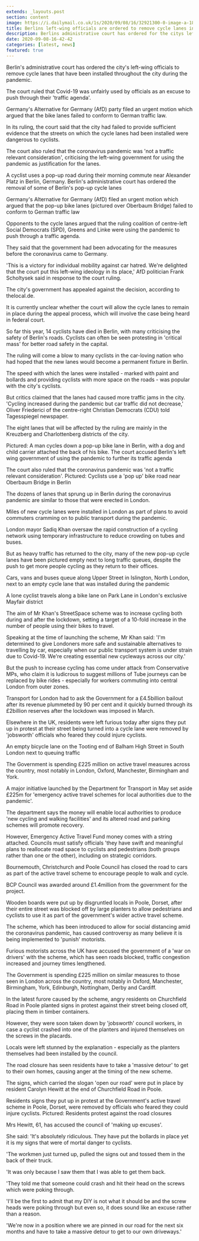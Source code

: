 ```yaml
---
extends: _layouts.post
section: content
image: https://i.dailymail.co.uk/1s/2020/09/08/16/32921300-0-image-a-18_1599579115928.jpg 
title: Berlins left-wing officials are ordered to remove cycle lanes installed during pandemic by court 
description: Berlins administrative court has ordered for the citys left-wing government to remove temporary cycle lanes installed during the pandemic after Germanys AFD party filed an urgent motion. 
date: 2020-09-08-16-42-42 
categories: [latest, news] 
featured: true 
--- 
```

Berlin's administrative court has ordered the city's left-wing officials to remove cycle lanes that have been installed throughout the city during the pandemic.

The court ruled that Covid-19 was unfairly used by officials as an excuse to push through their 'traffic agenda'.

Germany's Alternative for Germany (AfD) party filed an urgent motion which argued that the bike lanes failed to conform to German traffic law.

In its ruling, the court said that the city had failed to provide sufficient evidence that the streets on which the cycle lanes had been installed were dangerous to cyclists.

The court also ruled that the coronavirus pandemic was 'not a traffic relevant consideration', criticising the left-wing government for using the pandemic as justification for the lanes.

A cyclist uses a pop-up road during their morning commute near Alexander Platz in Berlin, Germany. Berlin's administrative court has ordered the removal of some of Berlin's pop-up cycle lanes 

Germany's Alternative for Germany (AfD) filed an urgent motion which argued that the pop-up bike lanes (pictured over Oberbaum Bridge) failed to conform to German traffic law

Opponents to the cycle lanes argued that the ruling coalition of centre-left Social Democrats (SPD), Greens and Linke were using the pandemic to push through a traffic agenda.

They said that the government had been advocating for the measures before the coronavirus came to Germany. 

'This is a victory for individual mobility against car hatred. We're delighted that the court put this left-wing ideology in its place,' AfD politician Frank Scholtysek said in response to the court ruling.

The city's government has appealed against the decision, according to thelocal.de.

It is currently unclear whether the court will allow the cycle lanes to remain in place during the appeal process, which will involve the case being heard in federal court. 

So far this year, 14 cyclists have died in Berlin, with many criticising the safety of Berlin's roads. Cyclists can often be seen protesting in 'critical mass' for better road safety in the capital.

The ruling will come a blow to many cyclists in the car-loving nation who had hoped that the new lanes would become a permanent fixture in Berlin. 

The speed with which the lanes were installed - marked with paint and bollards and providing cyclists with more space on the roads - was popular with the city's cyclists. 

But critics claimed that the lanes had caused more traffic jams in the city. 'Cycling increased during the pandemic but car traffic did not decrease,' Oliver Friederici of the centre-right Christian Democrats (CDU) told Tagesspiegel newspaper. 

The eight lanes that will be affected by the ruling are mainly in the Kreuzberg and Charlottenberg districts of the city. 

Pictured: A man cycles down a pop-up bike lane in Berlin, with a dog and child carrier attached the back of his bike. The court accused Berlin's left wing government of using the pandemic to further its traffic agenda 

The court also ruled that the coronavirus pandemic was 'not a traffic relevant consideration'. Pictured: Cyclists use a 'pop up' bike road near Oberbaum Bridge in Berlin

The dozens of lanes that sprung up in Berlin during the coronavirus pandemic are similar to those that were erected in London.

Miles of new cycle lanes were installed in London as part of plans to avoid commuters cramming on to public transport during the pandemic. 

London mayor Sadiq Khan oversaw the rapid construction of a cycling network using temporary infrastructure to reduce crowding on tubes and buses. 

But as heavy traffic has returned to the city, many of the new pop-up cycle lanes have been pictured empty next to long traffic queues, despite the push to get more people cycling as they return to their offices.

Cars, vans and buses queue along Upper Street in Islington, North London, next to an empty cycle lane that was installed during the pandemic 

A lone cyclist travels along a bike lane on Park Lane in London's exclusive Mayfair district

The aim of Mr Khan's StreetSpace scheme was to increase cycling both during and after the lockdown, setting a target of a 10-fold increase in the number of people using their bikes to travel.

Speaking at the time of launching the scheme, Mr Khan said: 'I'm determined to give Londoners more safe and sustainable alternatives to travelling by car, especially when our public transport system is under strain due to Covid-19. We're creating essential new cycleways across our city.' 

But the push to increase cycling has come under attack from Conservative MPs, who claim it is ludicrous to suggest millions of Tube journeys can be replaced by bike rides - especially for workers commuting into central London from outer zones. 

Transport for London had to ask the Government for a £4.5billion bailout after its revenue plummeted by 90 per cent and it quickly burned through its £2billion reserves after the lockdown was imposed in March.

Elsewhere in the UK, residents were left furious today after signs they put up in protest at their street being turned into a cycle lane were removed by 'jobsworth' officials who feared they could injure cyclists.

An empty bicycle lane on the Tooting end of Balham High Street in South London next to queuing traffic

The Government is spending £225 million on active travel measures across the country, most notably in London, Oxford, Manchester, Birmingham and York.

A major initiative launched by the Department for Transport in May set aside £225m for 'emergency active travel schemes for local authorities due to the pandemic'.

The department says the money will enable local authorities to produce 'new cycling and walking facilities' and its altered road and parking schemes will promote recovery.

However, Emergency Active Travel Fund money comes with a string attached. Councils must satisfy officials 'they have swift and meaningful plans to reallocate road space to cyclists and pedestrians (both groups rather than one or the other), including on strategic corridors.

Bournemouth, Christchurch and Poole Council has closed the road to cars as part of the active travel scheme to encourage people to walk and cycle.

BCP Council was awarded around £1.4million from the government for the project. 

Wooden boards were put up by disgruntled locals in Poole, Dorset, after their entire street was blocked off by large planters to allow pedestrians and cyclists to use it as part of the government's wider active travel scheme.

The scheme, which has been introduced to allow for social distancing amid the coronavirus pandemic, has caused controversy as many believe it is being implemented to 'punish' motorists.

Furious motorists across the UK have accused the government of a 'war on drivers' with the scheme, which has seen roads blocked, traffic congestion increased and journey times lengthened. 

The Government is spending £225 million on similar measures to those seen in London across the country, most notably in Oxford, Manchester, Birmingham, York, Edinburgh, Nottingham, Derby and Cardiff. 

In the latest furore caused by the scheme, angry residents on Churchfield Road in Poole planted signs in protest against their street being closed off, placing them in timber containers.

However, they were soon taken down by 'jobsworth' council workers, in case a cyclist crashed into one of the planters and injured themselves on the screws in the placards.

Locals were left stunned by the explanation - especially as the planters themselves had been installed by the council.

The road closure has seen residents have to take a 'massive detour' to get to their own homes, causing anger at the timing of the new scheme.

The signs, which carried the slogan 'open our road' were put in place by resident Carolyn Hewitt at the end of Churchfield Road in Poole.

Residents signs they put up in protest at the Government's active travel scheme in Poole, Dorset, were removed by officials who feared they could injure cyclists. Pictured: Residents protest against the road closures

Mrs Hewitt, 61, has accused the council of 'making up excuses'.

She said: 'It's absolutely ridiculous. They have put the bollards in place yet it is my signs that were of mortal danger to cyclists.

'The workmen just turned up, pulled the signs out and tossed them in the back of their truck.

'It was only because I saw them that I was able to get them back.

'They told me that someone could crash and hit their head on the screws which were poking through.

'I'll be the first to admit that my DIY is not what it should be and the screw heads were poking through but even so, it does sound like an excuse rather than a reason.

'We're now in a position where we are pinned in our road for the next six months and have to take a massive detour to get to our own driveways.'       

